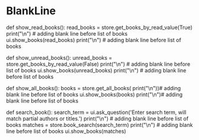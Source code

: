 # BlankLine
def show_read_books():
    read_books = store.get_books_by_read_value(True)
    print("\n")  # adding blank line before list of books
    ui.show_books(read_books)
    print("\n")  # adding blank line before list of books


def show_unread_books():
    unread_books = store.get_books_by_read_value(False)
    print("\n")  # adding blank line before list of books
    ui.show_books(unread_books)
    print("\n")  # adding blank line before list of books


def show_all_books():
    books = store.get_all_books(
    print("\n"))# adding blank line before list of books
    ui.show_books(books)
    print("\n")# adding blank line before list of books

def search_book():
    search_term = ui.ask_question('Enter search term, will match partial authors or titles.')
    print("\n")  # adding blank line before list of books
    matches = store.book_search(search_term)
    print("\n")  # adding blank line before list of books
    ui.show_books(matches)

